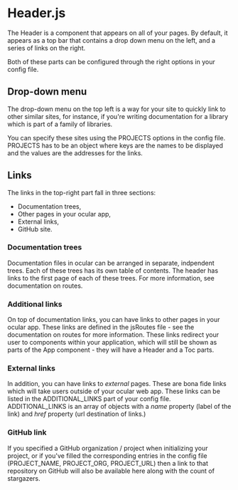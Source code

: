 # Header.js

The Header is a component that appears on all of your pages. 
By default, it appears as a top bar that contains a drop down menu on the left, and a series of links on the right. 

Both of these parts can be configured through the right options in your config file.

## Drop-down menu

The drop-down menu on the top left is a way for your site to quickly link to other similar sites, for instance, if you're writing documentation for a library which is part of a family of libraries. 

You can specify these sites using the PROJECTS options in the config file. PROJECTS has to be an object where keys are the names to be displayed and the values are the addresses for the links.

## Links

The links in the top-right part fall in three sections: 

- Documentation trees,
- Other pages in your ocular app,
- External links,
- GitHub site.

### Documentation trees

Documentation files in ocular can be arranged in separate, indpendent trees. Each of these trees has its own table of contents. The header has links to the first page of each of these trees. For more information, see documentation on routes.

### Additional links

On top of documentation links, you can have links to other pages in your ocular app. These links are defined in the jsRoutes file - see the documentation on routes for more information. These links redirect your user to components within your application, which will still be shown as parts of the App component - they will have a Header and a Toc parts. 

### External links

In addition, you can have links to _external_ pages. These are bona fide links which will take users outside of your ocular web app. These links can be listed in the ADDITIONAL_LINKS part of your config file. ADDITIONAL_LINKS is an array of objects with a _name_ property (label of the link) and _href_ property (url destination of links.)

### GitHub link

If you specified a GitHub organization / project when initializing your project, or if you've filled the corresponding entries in the config file (PROJECT_NAME, PROJECT_ORG, PROJECT_URL) then a link to that repository on GitHub will also be available here along with the count of stargazers.
